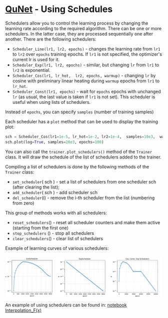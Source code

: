 ﻿# [QuNet](README.md) - Using Schedules


Schedulers allow you to control the learning process by changing the learning rate according to the required algorithm.
There can be one or more schedulers. In the latter case, they are processed sequentially one after another.
There are the following schedulers:
* `Scheduler_Line(lr1, lr2, epochs)` - changes the learning rate from `lr1` to `lr2` over `epochs` training epochs. If `lr1` is not specified, the optimizer's current lr is used for it.
* `Scheduler_Exp(lr1, lr2, epochs)` - similar, but changing `lr` from `lr1` to `lr2` is exponential.
* `Scheduler_Cos(lr1, lr_hot,  lr2, epochs, warmup)` - changing `lr` by cosine with preliminary linear heating during `warmup` epochs from `lr1` to `lr_hot`.
* `Scheduler_Const(lr1, epochs)` - wait for `epochs` epochs with unchanged `lr` (as usual, the last value is taken if `lr1` is not set). This scheduler is useful when using lists of schedulers.

Instead of `epochs`, you can specify `samples` (number of training samples)

Each scheduler has a `plot` method that can be used to display the training plot:
```python
sch = Scheduler_Cos(lr1=1e-5, lr_hot=1e-2, lr2=1e-4,  samples=10e3,  warmup=1e3)
sch.plot(log=True, samples=20e3, epochs=100)
```
You can also call the `trainer.plot_schedulers()` method of the `Trainer` class.
It will draw the schedule of the list of schedulers added to the trainer.

Compiling a list of schedulers is done by the following methods of the `Trainer` class:
* `set_scheduler`( sch ) - set a list of schedulers from one scheduler sch (after clearing the list);
* `add_scheduler`( sch ) - add scheduler sch
* `del_scheduler`(i)     - remove the i-th scheduler from the list (numbering from zero)

This group of methods works with all schedulers:
* `reset_schedulers`() - reset all scheduler counters and make them active (starting from the first one)
* `stop_schedulers` () - stop all schedulers
* `clear_schedulers`() - clear list of schedulers

Example of learning curves of various schedulers:

<img src="img/schedulers.png">

An example of using schedulers can be found in:
<a href="https://colab.research.google.com/drive/179sHb3WyHNrSJKGLfKrXaAzvShmS1SSf?usp=sharing">notebook Interpolation_F(x)</a> 


